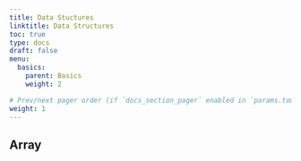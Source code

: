 ```yaml
---
title: Data Stuctures
linktitle: Data Structures
toc: true
type: docs
draft: false
menu:
  basics:
    parent: Basics
    weight: 2

# Prev/next pager order (if `docs_section_pager` enabled in `params.toml`)
weight: 1
---
```


## Array





